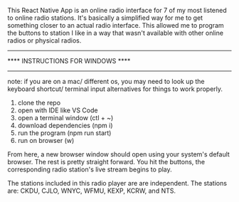 This React Native App is an online radio interface for 7 of my most listened to online radio stations. It's basically a simplified way for me to get something closer to an actual radio interface. This allowed me to program the buttons to station I like in a way that wasn't available with other online radios or physical radios.

**********************************
**** INSTRUCTIONS FOR WINDOWS **** 
**********************************

note: if you are on a mac/ different os, you may need to look up the keyboard shortcut/ terminal input alternatives for things to work properly.

1) clone the repo
2) open with IDE like VS Code
3) open a terminal window (ctl + ~) 
4) download dependencies (npm i)
5) run the program (npm run start)
6) run on browser (w)

From here, a new browser window should open using your system's default browser. The rest is pretty straight forward. You hit the buttons, the corresponding radio station's live stream begins to play. 

The stations included in this radio player are are independent. The stations are: CKDU, CJLO, WNYC, WFMU, KEXP, KCRW, and NTS. 